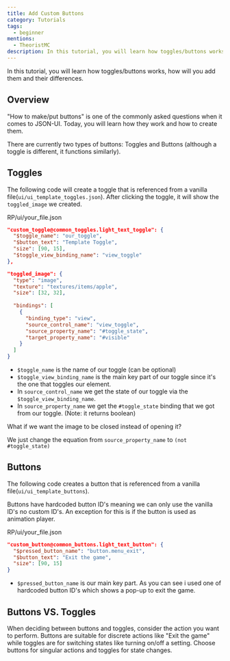 ```yaml
---
title: Add Custom Buttons
category: Tutorials
tags:
  - beginner
mentions:
  - TheoristMC
description: In this tutorial, you will learn how toggles/buttons works, how will you add them and their differences.
---
```


In this tutorial, you will learn how toggles/buttons works, how will you add them and their differences.

## Overview

"How to make/put buttons" is one of the commonly asked questions when it comes to JSON-UI. Today, you will learn how they work and how to create them.

There are currently two types of buttons: Toggles and Buttons (although a toggle is different, it functions similarly).

## Toggles

The following code will create a toggle that is referenced from a vanilla file(`ui/ui_template_toggles.json`). After clicking the toggle, it will show the `toggled_image` we created.

<CodeHeader>RP/ui/your_file.json</CodeHeader>

```json
"custom_toggle@common_toggles.light_text_toggle": {
  "$toggle_name": "our_toggle",
  "$button_text": "Template Toggle",
  "size": [90, 15],
  "$toggle_view_binding_name": "view_toggle"
},

"toggled_image": {
  "type": "image",
  "texture": "textures/items/apple",
  "size": [32, 32],
  
  "bindings": [
    {
      "binding_type": "view",
      "source_control_name": "view_toggle",
      "source_property_name": "#toggle_state",
      "target_property_name": "#visible"
    }
  ]
}
```

-   `$toggle_name` is the name of our toggle (can be optional)
-   `$toggle_view_binding_name` is the main key part of our toggle since it's the one that toggles our element.
-   In `source_control_name` we get the state of our toggle via the `$toggle_view_binding_name`.
-   In `source_property_name` we get the `#toggle_state` binding that we got from our toggle. (Note: it returns boolean)

What if we want the image to be closed instead of opening it?

We just change the equation from `source_property_name` to `(not #toggle_state)`

## Buttons

The following code creates a button that is referenced from a vanilla file(`ui/ui_template_buttons`). 

Buttons have hardcoded button ID's meaning we can only use the vanilla ID's no custom ID's. An exception for this is if the button is used as animation player.

<CodeHeader>RP/ui/your_file.json</CodeHeader>

```json
"custom_button@common_buttons.light_text_button": {
  "$pressed_button_name": "button.menu_exit",
  "$button_text": "Exit the game",
  "size": [90, 15]
}
```

-   `$pressed_button_name` is our main key part. As you can see i used one of hardcoded button ID's which shows a pop-up to exit the game.

## Buttons VS. Toggles

When deciding between buttons and toggles, consider the action you want to perform. Buttons are suitable for discrete actions like "Exit the game" while toggles are for switching states like turning on/off a setting. Choose buttons for singular actions and toggles for state changes.
